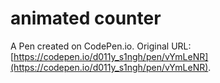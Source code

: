 # animated counter

A Pen created on CodePen.io. Original URL: [https://codepen.io/d011y_s1ngh/pen/vYmLeNR](https://codepen.io/d011y_s1ngh/pen/vYmLeNR).

